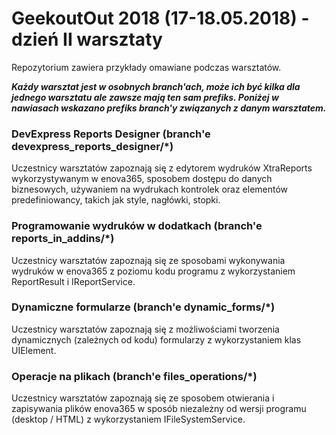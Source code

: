 ﻿# GeekoutOut 2018 (17-18.05.2018) - dzień II warsztaty

Repozytorium zawiera przykłady omawiane podczas warsztatów.

**_Każdy warsztat jest w osobnych branch'ach, może ich być kilka dla jednego warsztatu ale zawsze mają ten sam prefiks. Poniżej w nawiasach wskazano prefiks branch'y związanych z danym warsztatem._**

### DevExpress Reports Designer (branch'e devexpress_reports_designer/*)

Uczestnicy warsztatów zapoznają się z edytorem wydruków XtraReports wykorzystywanym w enova365, sposobem dostępu do danych biznesowych, używaniem na wydrukach kontrolek oraz elementów predefiniowancy, takich jak style, nagłówki, stopki.

### Programowanie wydruków w dodatkach (branch'e reports_in_addins/*)

Uczestnicy warsztatów zapoznają się ze sposobami wykonywania wydruków w enova365 z poziomu kodu programu z wykorzystaniem ReportResult i IReportService.

### Dynamiczne formularze (branch'e dynamic_forms/*)

Uczestnicy warsztatów zapoznają się z możliwościami tworzenia dynamicznych (zależnych od kodu) formularzy z wykorzystaniem klas UIElement.

### Operacje na plikach (branch'e files_operations/*)

Uczestnicy warsztatów zapoznają się ze sposobem otwierania i zapisywania plików enova365 w sposób niezależny od wersji programu (desktop / HTML) z wykorzystaniem IFileSystemService.
